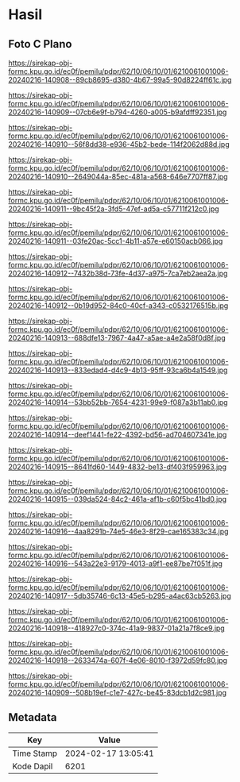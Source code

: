 # Hasil

## Foto C Plano

https://sirekap-obj-formc.kpu.go.id/ec0f/pemilu/pdpr/62/10/06/10/01/6210061001006-20240216-140908--89cb8695-d380-4b67-99a5-90d8224ff61c.jpg

https://sirekap-obj-formc.kpu.go.id/ec0f/pemilu/pdpr/62/10/06/10/01/6210061001006-20240216-140909--07cb6e9f-b794-4260-a005-b9afdff92351.jpg

https://sirekap-obj-formc.kpu.go.id/ec0f/pemilu/pdpr/62/10/06/10/01/6210061001006-20240216-140910--56f8dd38-e936-45b2-bede-114f2062d88d.jpg

https://sirekap-obj-formc.kpu.go.id/ec0f/pemilu/pdpr/62/10/06/10/01/6210061001006-20240216-140910--2649044a-85ec-481a-a568-646e7707ff87.jpg

https://sirekap-obj-formc.kpu.go.id/ec0f/pemilu/pdpr/62/10/06/10/01/6210061001006-20240216-140911--9bc45f2a-3fd5-47ef-ad5a-c57711f212c0.jpg

https://sirekap-obj-formc.kpu.go.id/ec0f/pemilu/pdpr/62/10/06/10/01/6210061001006-20240216-140911--03fe20ac-5cc1-4b11-a57e-e60150acb066.jpg

https://sirekap-obj-formc.kpu.go.id/ec0f/pemilu/pdpr/62/10/06/10/01/6210061001006-20240216-140912--7432b38d-73fe-4d37-a975-7ca7eb2aea2a.jpg

https://sirekap-obj-formc.kpu.go.id/ec0f/pemilu/pdpr/62/10/06/10/01/6210061001006-20240216-140912--0b19d952-84c0-40cf-a343-c0532176515b.jpg

https://sirekap-obj-formc.kpu.go.id/ec0f/pemilu/pdpr/62/10/06/10/01/6210061001006-20240216-140913--688dfe13-7967-4a47-a5ae-a4e2a58f0d8f.jpg

https://sirekap-obj-formc.kpu.go.id/ec0f/pemilu/pdpr/62/10/06/10/01/6210061001006-20240216-140913--833edad4-d4c9-4b13-95ff-93ca6b4a1549.jpg

https://sirekap-obj-formc.kpu.go.id/ec0f/pemilu/pdpr/62/10/06/10/01/6210061001006-20240216-140914--53bb52bb-7654-4231-99e9-f087a3b11ab0.jpg

https://sirekap-obj-formc.kpu.go.id/ec0f/pemilu/pdpr/62/10/06/10/01/6210061001006-20240216-140914--deef1441-fe22-4392-bd56-ad704607341e.jpg

https://sirekap-obj-formc.kpu.go.id/ec0f/pemilu/pdpr/62/10/06/10/01/6210061001006-20240216-140915--8641fd60-1449-4832-be13-df403f959963.jpg

https://sirekap-obj-formc.kpu.go.id/ec0f/pemilu/pdpr/62/10/06/10/01/6210061001006-20240216-140915--039da524-84c2-461a-af1b-c60f5bc41bd0.jpg

https://sirekap-obj-formc.kpu.go.id/ec0f/pemilu/pdpr/62/10/06/10/01/6210061001006-20240216-140916--4aa8291b-74e5-46e3-8f29-cae165383c34.jpg

https://sirekap-obj-formc.kpu.go.id/ec0f/pemilu/pdpr/62/10/06/10/01/6210061001006-20240216-140916--543a22e3-9179-4013-a9f1-ee87be7f051f.jpg

https://sirekap-obj-formc.kpu.go.id/ec0f/pemilu/pdpr/62/10/06/10/01/6210061001006-20240216-140917--5db35746-6c13-45e5-b295-a4ac63cb5263.jpg

https://sirekap-obj-formc.kpu.go.id/ec0f/pemilu/pdpr/62/10/06/10/01/6210061001006-20240216-140918--418927c0-374c-41a9-9837-01a21a7f8ce9.jpg

https://sirekap-obj-formc.kpu.go.id/ec0f/pemilu/pdpr/62/10/06/10/01/6210061001006-20240216-140918--2633474a-607f-4e06-8010-f3972d59fc80.jpg

https://sirekap-obj-formc.kpu.go.id/ec0f/pemilu/pdpr/62/10/06/10/01/6210061001006-20240216-140909--508b19ef-c1e7-427c-be45-83dcb1d2c981.jpg


## Metadata

| Key        | Value               |
| ---------- | ------------------- |
| Time Stamp | 2024-02-17 13:05:41 |
| Kode Dapil | 6201                |



